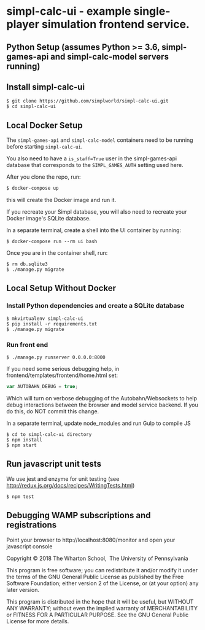 # simpl-calc-ui - example single-player simulation frontend service.

## Python Setup (assumes Python >= 3.6, simpl-games-api and simpl-calc-model servers running)


## Install simpl-calc-ui

```shell
$ git clone https://github.com/simplworld/simpl-calc-ui.git
$ cd simpl-calc-ui
```

## Local Docker Setup

The `simpl-games-api` and `simpl-calc-model` containers need to be running before starting `simpl-calc-ui`.

You also need to have a `is_staff=True` user in the simpl-games-api database that
corresponds to the `SIMPL_GAMES_AUTH` setting used here.

After you clone the repo, run:

```bash
$ docker-compose up
```

this will create the Docker image and run it. 

If you recreate your Simpl database, you will also need to recreate your Docker image's SQLite database. 

In a separate terminal, create a shell into the UI container by running:
```shell
$ docker-compose run --rm ui bash
```

Once you are in the container shell, run:
```shell
$ rm db.sqlite3
$ ./manage.py migrate
```

## Local Setup Without Docker

### Install Python dependencies and create a SQLite database

```shell
$ mkvirtualenv simpl-calc-ui
$ pip install -r requirements.txt
$ ./manage.py migrate
```

### Run front end

```shell
$ ./manage.py runserver 0.0.0.0:8000
```

If you need some serious debugging help, in frontend/templates/frontend/home.html set:

```js
var AUTOBAHN_DEBUG = true;
```

Which will turn on verbose debugging of the Autobahn/Websockets to help debug interactions between the browser 
and model service backend.
If you do this, do NOT commit this change.

In a separate terminal, update node_modules and run Gulp to compile JS

```shell
$ cd to simpl-calc-ui directory
$ npm install
$ npm start
```

## Run javascript unit tests

We use jest and enzyme for unit testing (see http://redux.js.org/docs/recipes/WritingTests.html)

```shell
$ npm test
```

## Debugging WAMP subscriptions and registrations

Point your browser to http://localhost:8080/monitor and open your javascript console

Copyright © 2018 The Wharton School,  The University of Pennsylvania 

This program is free software; you can redistribute it and/or
modify it under the terms of the GNU General Public License
as published by the Free Software Foundation; either version 2
of the License, or (at your option) any later version.

This program is distributed in the hope that it will be useful,
but WITHOUT ANY WARRANTY; without even the implied warranty of
MERCHANTABILITY or FITNESS FOR A PARTICULAR PURPOSE.  See the
GNU General Public License for more details.

